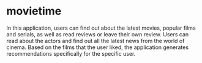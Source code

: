 # movietime
In this application, users can find out about the latest movies, popular films and serials, as well as read reviews or leave their own review. Users can read about the actors and find out all the latest news from the world of cinema. Based on the films that the user liked, the application generates recommendations specifically for the specific user.

